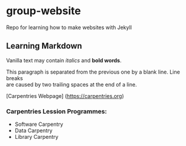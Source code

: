 # group-website
Repo for learning how to make websites with Jekyll

## Learning Markdown

Vanilla text may contain *italics* and **bold words**.

This paragraph is separated from the previous one by a blank line.
Line breaks  
are caused by two trailing spaces at the end of a line.

[Carpentries Webpage] (https://carpentries.org)

### Carpentries Lession Programmes:
- Software Carpentry
- Data Carpentry
- Library Carpentry
